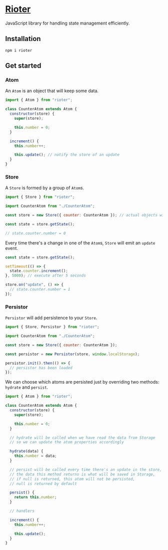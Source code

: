 # [Rioter](https://rioter.dev/)

JavaScript library for handling state management efficiently.

## Installation

```
npm i rioter
```

## Get started

### Atom

An `Atom` is an object that will keep some data.

```js
import { Atom } from "rioter";

class CounterAtom extends Atom {
  constructor(store) {
    super(store);

    this.number = 0;
  }

  increment() {
    this.number++;

    this.update(); // notify the store of an update
  }
}
```

### Store

A `Store` is formed by a group of `Atom`s.

```js
import { Store } from "rioter";

import CounterAtom from "./CounterAtom";

const store = new Store({ counter: CounterAtom }); // actual objects will be created internally

const state = store.getState();

// state.counter.number = 0
```

Every time there's a change in one of the `Atom`s, `Store` will emit an `update` event.

```js
const state = store.getState();

setTimeout(() => {
  state.counter.increment();
}, 5000); // execute after 5 seconds

store.on("update", () => {
  // state.counter.number = 1
});
```

### Persistor

`Persistor` will add persistence to your `Store`.

```js
import { Store, Persistor } from "rioter";

import CounterAtom from "./CounterAtom";

const store = new Store({ counter: CounterAtom });

const persistor = new Persistor(store, window.localStorage);

persistor.init().then(() => {
  // persistor has been loaded
});
```

We can choose which atoms are persisted just by overriding two methods: `hydrate` and `persist`.

```js
import { Atom } from "rioter";

class CounterAtom extends Atom {
  constructor(store) {
    super(store);

    this.number = 0;
  }

  // hydrate will be called when we have read the data from Storage
  // so we can update the atom properties accordingly

  hydrate(data) {
    this.number = data;
  }

  // persist will be called every time there's an update in the store,
  // the data this method returns is what will be saved in Storage,
  // if null is returned, this atom will not be persisted,
  // null is returned by default

  persist() {
    return this.number;
  }

  // handlers

  increment() {
    this.number++;

    this.update();
  }
}
```
